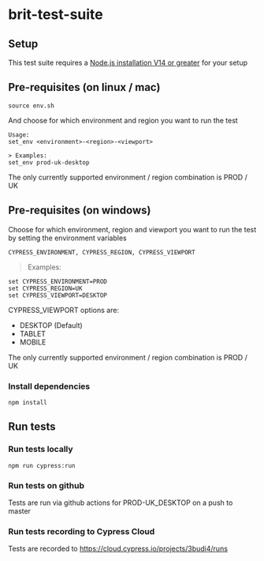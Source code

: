 # brit-test-suite

## Setup

This test suite requires a [Node.js installation V14 or greater](https://nodejs.org/en/download/) for your setup

## Pre-requisites (on linux / mac)

```
source env.sh
```

And choose for which environment and region you want to run the test

```
Usage:
set_env <environment>-<region>-<viewport>

> Examples:
set_env prod-uk-desktop
```
The only currently supported environment / region combination is PROD / UK

## Pre-requisites (on windows)

Choose for which environment, region and viewport you want to run the test by setting the environment variables

`CYPRESS_ENVIRONMENT, CYPRESS_REGION, CYPRESS_VIEWPORT`

> Examples:
```
set CYPRESS_ENVIRONMENT=PROD
set CYPRESS_REGION=UK
set CYPRESS_VIEWPORT=DESKTOP
```

CYPRESS_VIEWPORT options are:
 - DESKTOP (Default)
 - TABLET
 - MOBILE

The only currently supported environment / region combination is PROD / UK

### Install dependencies

```
npm install
```

## Run tests

### Run tests locally

```
npm run cypress:run
```

### Run tests on github

Tests are run via github actions for PROD-UK_DESKTOP on a push to master

### Run tests recording to Cypress Cloud

Tests are recorded to https://cloud.cypress.io/projects/3budi4/runs


